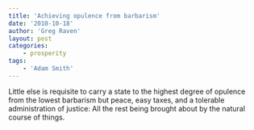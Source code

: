 ```yaml
---
title: 'Achieving opulence from barbarism'
date: '2010-10-18'
author: 'Greg Raven'
layout: post
categories:
    - prosperity
tags:
    - 'Adam Smith'
---
```


Little else is requisite to carry a state to the highest degree of opulence from the lowest barbarism but peace, easy taxes, and a tolerable administration of justice: All the rest being brought about by the natural course of things.